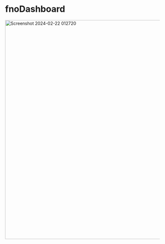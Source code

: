 # fnoDashboard


<img width="711" alt="Screenshot 2024-02-22 012720" src="https://github.com/vinaymanchanda19/fnoDashboard/assets/147803087/96cb29bf-4a0e-4f58-9970-9fb23678d23b">

